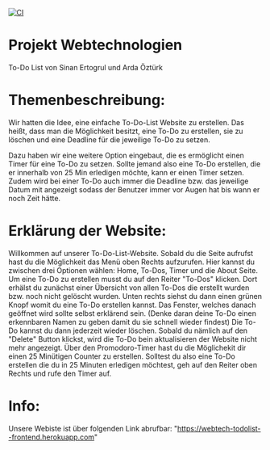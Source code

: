 [![CI](https://github.com/Sinan1997/ToDoList/actions/workflows/ci.yml/badge.svg)](https://github.com/Sinan1997/ToDoList/actions/workflows/ci.yml)
# Projekt Webtechnologien
To-Do List von Sinan Ertogrul und Arda Öztürk

# Themenbeschreibung:
Wir hatten die Idee, eine einfache To-Do-List Website zu erstellen. Das heißt, dass man die Möglichkeit besitzt, eine To-Do zu erstellen, sie zu löschen
und eine Deadline für die jeweilige To-Do zu setzen.

Dazu haben wir eine weitere Option eingebaut, die es ermöglicht einen Timer für eine To-Do zu setzen. Sollte jemand also eine To-Do erstellen, die er innerhalb
von 25 Min erledigen möchte, kann er einen Timer setzen. Zudem wird bei einer To-Do auch immer die Deadline bzw. das jeweilige Datum mit angezeigt sodass der Benutzer
immer vor Augen hat bis wann er noch Zeit hätte.

# Erklärung der Website:
Willkommen auf unserer To-Do-List-Website. Sobald du die Seite aufrufst hast du die Möglichkeit das Menü oben Rechts aufzurufen. Hier kannst du zwischen drei Optionen
wählen: Home, To-Dos, Timer und die About Seite. Um eine To-Do zu erstellen musst du auf den Reiter "To-Dos" klicken. Dort erhälst du zunächst einer Übersicht
von allen To-Dos die erstellt wurden bzw. noch nicht gelöscht wurden. Unten rechts siehst du dann einen grünen Knopf womit du eine To-Do erstellen kannst. Das Fenster,
welches danach geöffnet wird sollte selbst erklärend sein. (Denke daran deine To-Do einen erkennbaren Namen zu geben damit du sie schnell wieder findest)
Die To-Do kannst du dann jederzeit wieder löschen. Sobald du nämlich auf den "Delete" Button klickst, wird die To-Do bein aktualisieren der Website nicht mehr angezeigt.
Über den Promodoro-Timer hast du die Möglichekit dir einen 25 Minütigen Counter zu erstellen. Solltest du also eine To-Do erstellen die du in 25 Minuten
erledigen möchtest, geh auf den Reiter oben Rechts und rufe den Timer auf. 

# Info:
Unsere Webiste ist über folgenden Link abrufbar:
"https://webtech-todolist--frontend.herokuapp.com"
